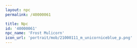 ```yaml
---
layout: npc
permalink: /40000061

title: Npc
id: '40000061'
npc_name: 'Frost Mulicorn'
icon_url: 'portrait/mob/21000111_m_unicorniceblue_p.png'
---
```

